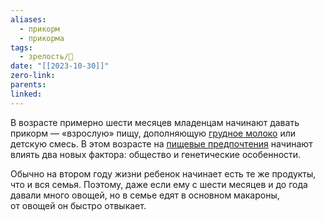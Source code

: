 ```yaml
---
aliases:
  - прикорм
  - прикорма
tags:
  - зрелость/🌱
date: "[[2023-10-30]]"
zero-link: 
parents: 
linked:
---
```

В возрасте примерно шести месяцев младенцам начинают давать прикорм — «взрослую» пищу, дополняющую [грудное молоко](Грудное%20молоко.md) или детскую смесь. В этом возрасте на [пищевые предпочтения](Пищевое%20поведение.md) начинают влиять два новых фактора: общество и генетические особенности.

Обычно на втором году жизни ребенок начинает есть те же продукты, что и вся семья. Поэтому, даже если ему с шести месяцев и до года давали много овощей, но в семье едят в основном макароны, от овощей он быстро отвыкает.
